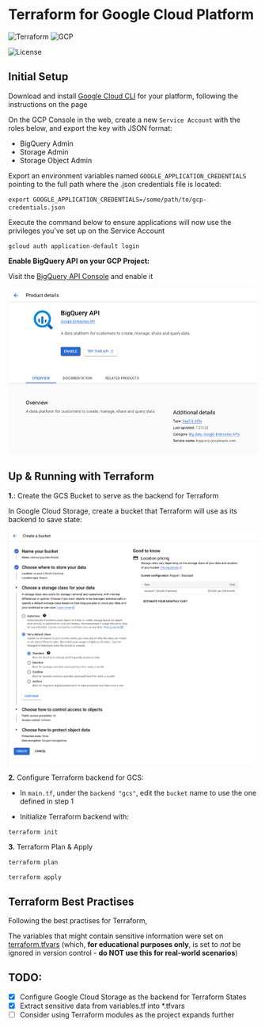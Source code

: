 # Terraform for Google Cloud Platform

![Terraform](https://img.shields.io/badge/Terraform-1.7-black?style=flat&logo=terraform&logoColor=white&labelColor=573EDA)
![GCP](https://img.shields.io/badge/Google_Cloud-3772FF?style=flat&logo=googlecloud&logoColor=white&labelColor=3772FF)

![License](https://img.shields.io/badge/license-CC--BY--SA--4.0-31393F?style=flat&logo=creativecommons&logoColor=black&labelColor=white)


## Initial Setup

Download and install [Google Cloud CLI](https://cloud.google.com/sdk/docs/install-sdk) for your platform, following the instructions on the page

On the GCP Console in the web, create a new `Service Account` with the roles below, and export the key with JSON format:

- BigQuery Admin
- Storage Admin
- Storage Object Admin

Export an environment variables named `GOOGLE_APPLICATION_CREDENTIALS` pointing to the full path where the .json credentials file is located:

```shell
export GOOGLE_APPLICATION_CREDENTIALS=/some/path/to/gcp-credentials.json
```

Execute the command below to ensure applications will now use the privileges you've set up on the Service Account

```shell
gcloud auth application-default login
```

**Enable BigQuery API on your GCP Project:**

Visit the [BigQuery API Console](https://console.developers.google.com/apis/api/bigquery.googleapis.com/overview) and enable it

![gcp-bigquery-api](https://github.com/iobruno/data-engineering-zoomcamp/blob/master/assets/week1_gcp_bigquery_api.png)


## Up & Running with Terraform

**1.**: Create the GCS Bucket to serve as the backend for Terraform

In Google Cloud Storage, create a bucket that Terraform will use as its backend to save state:

![tfstate-gcp-bucket](https://github.com/iobruno/data-engineering-zoomcamp/blob/master/assets/week1_tfstate_gcp_bucket.png)


**2.** Configure Terraform backend for GCS:

- In `main.tf`, under the `backend "gcs"`, edit the `bucket` name to use the one defined in step 1

- Initialize Terraform backend with:
```shell
terraform init
```

**3.** Terraform Plan & Apply

```shell
terraform plan
```

```shell
terraform apply
```


## Terraform Best Practises

Following the best practises for Terraform,

The variables that might contain sensitive information were set on [terraform.tfvars](terraform.tfvars) (which, **for educational purposes only**, is set to *not* be ignored in version control - **do NOT use this for real-world scenarios**)


## TODO:
- [x] Configure Google Cloud Storage as the backend for Terraform States
- [x] Extract sensitive data from variables.tf into *.tfvars
- [ ] Consider using Terraform modules as the project expands further